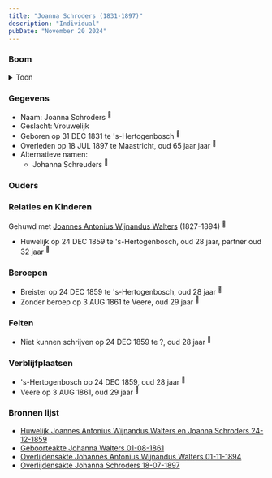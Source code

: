 ```yaml
---
title: "Joanna Schroders (1831-1897)"
description: "Individual"
pubDate: "November 20 2024"
---
```


### Boom
<details><summary>Toon</summary>

![test](https://www.plantuml.com/plantuml/svg/dP3BRi8m44Nt_efHMR12IWYKXo94eK4jwalgQuaSPvguE3RoE48Hujzh86hffekkV3NZE_VCJCbnwwfICLfBlU6Mbv1oiSwjgNGsDyfOS9PhyYtKZXKoGn3I2eKdZUN6rL1YcQAbKuaSMZIktY0xcoeK9u8T0u2PiHdQbqAAjKQYE2wvr9C9H6pFM1kUZb74sCboiJHSQmxFeh36--W2EC5j48HX5xwzhSKiYPB81-m-9Afi3_4uvMczIerp2iT-UWZNoHp2eHTjwjoWTIP7dHeInPc9rfLIAwwpbR26A3KUqRl38InVx_mp6i0zv-Ii58Kx09zJ8i6LTaRBYk1TVce_vg2uSkVSGGJGIg95Vp7xWxTx2G-FRpwnE_WFRsCUzNxZDhJnU8jP9dL-2EerX-cFZeYB80YYFhIKp0jNer9cwp7th3bvfzFyOCqkFmKsHRzmgRu0)
</details>

### Gegevens
- Naam: Joanna Schroders <sup><a href="../s00149/" style="text-decoration:none" title="Huwelijk Joannes Antonius Wijnandus Walters en Joanna Schroders 24-12-1859">:link:</a></sup>
- Geslacht: Vrouwelijk
- Geboren op 31 DEC 1831 te 's-Hertogenbosch <sup><a href="../s00149/" style="text-decoration:none" title="Huwelijk Joannes Antonius Wijnandus Walters en Joanna Schroders 24-12-1859">:link:</a></sup>
- Overleden op 18 JUL 1897 te Maastricht, oud 65 jaar jaar <sup><a href="../s00214/" style="text-decoration:none" title="Overlijdensakte Johanna Schroders 18-07-1897">:link:</a></sup>
- Alternatieve namen:
  - Johanna Schreuders <sup><a href="../s00211/" style="text-decoration:none" title="Geboorteakte Johanna Walters 01-08-1861 ">:link:</a></sup>

### Ouders

### Relaties en Kinderen

Gehuwd met [Joannes Antonius Wijnandus Walters](../i00103/) (1827-1894) <sup><a href="../s00149/" style="text-decoration:none" title="Huwelijk Joannes Antonius Wijnandus Walters en Joanna Schroders 24-12-1859">:link:</a></sup>
- Huwelijk op 24 DEC 1859 te 's-Hertogenbosch, oud 28 jaar, partner oud 32 jaar <sup><a href="../s00149/" style="text-decoration:none" title="Huwelijk Joannes Antonius Wijnandus Walters en Joanna Schroders 24-12-1859">:link:</a></sup>

### Beroepen
- Breister op 24 DEC 1859 te 's-Hertogenbosch, oud 28 jaar <sup><a href="../s00149/" style="text-decoration:none" title="Huwelijk Joannes Antonius Wijnandus Walters en Joanna Schroders 24-12-1859">:link:</a></sup>
- Zonder beroep op 3 AUG 1861 te Veere, oud 29 jaar <sup><a href="../s00211/" style="text-decoration:none" title="Geboorteakte Johanna Walters 01-08-1861 ">:link:</a></sup>

### Feiten
- Niet kunnen schrijven op 24 DEC 1859 te ?, oud 28 jaar <sup><a href="../s00149/" style="text-decoration:none" title="Huwelijk Joannes Antonius Wijnandus Walters en Joanna Schroders 24-12-1859">:link:</a></sup>

### Verblijfplaatsen
- 's-Hertogenbosch  op 24 DEC 1859, oud 28 jaar  <sup><a href="../s00149/" style="text-decoration:none" title="Huwelijk Joannes Antonius Wijnandus Walters en Joanna Schroders 24-12-1859">:link:</a></sup>
- Veere  op 3 AUG 1861, oud 29 jaar  <sup><a href="../s00211/" style="text-decoration:none" title="Geboorteakte Johanna Walters 01-08-1861 ">:link:</a></sup>

### Bronnen lijst
- [Huwelijk Joannes Antonius Wijnandus Walters en Joanna Schroders 24-12-1859](../s00149/)
- [Geboorteakte Johanna Walters 01-08-1861 ](../s00211/)
- [Overlijdensakte Johannes Antonius Wijnandus Walters 01-11-1894 ](../s00212/)
- [Overlijdensakte Johanna Schroders 18-07-1897](../s00214/)